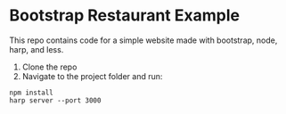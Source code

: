 Bootstrap Restaurant Example
===

This repo contains code for a simple website made with bootstrap, node, harp, and less.

1. Clone the repo
2. Navigate to the project folder and run:

```
npm install
harp server --port 3000
```
